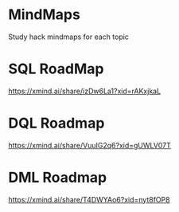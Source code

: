 # MindMaps
Study hack mindmaps for each topic
# SQL RoadMap
https://xmind.ai/share/izDw6La1?xid=rAKxjkaL
# DQL Roadmap
https://xmind.ai/share/VuuIG2q6?xid=gUWLV07T
# DML Roadmap
https://xmind.ai/share/T4DWYAo6?xid=nyt8fOP8

